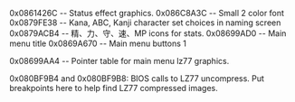 0x0861426C -- Status effect graphics.
0x086C8A3C -- Small 2 color font
0x0879FE38 -- Kana, ABC, Kanji character set choices in naming screen
0x0879ACB4 -- 精、力、守、速、MP icons for stats.
0x08699AD0 -- Main menu title
0x0869A670 -- Main menu buttons 1


0x08699AA4 -- Pointer table for main menu lz77 graphics.

0x080BF9B4 and 0x080BF9B8: BIOS calls to LZ77 uncompress. Put breakpoints
here to help find LZ77 compressed images.
